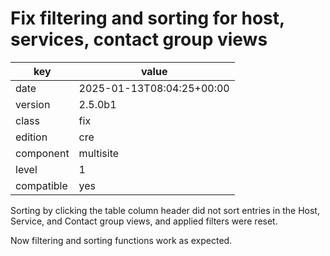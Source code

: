 [//]: # (werk v2)
# Fix filtering and sorting for host, services, contact group views

key        | value
---------- | -------------------------
date       | 2025-01-13T08:04:25+00:00
version    | 2.5.0b1
class      | fix
edition    | cre
component  | multisite
level      | 1
compatible | yes

Sorting by clicking the table column header did not sort entries in the Host, Service, and Contact group views, and applied filters were reset.

Now filtering and sorting functions work as expected.
